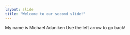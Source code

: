 ```yaml
---
layout: slide
title: "Welcome to our second slide!"
---
```

My name is Michael Adaniken
Use the left arrow to go back!
